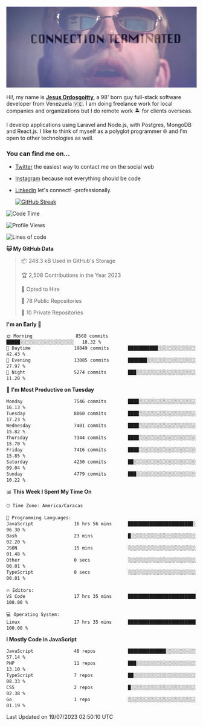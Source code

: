 ![hackers movie reference](./disconnected.jpg)

Hi!, my name is [**Jesus Ordosgoitty**](https://jodaz.xyz), a 98' born guy full-stack software developer from Venezuela 🇻🇪. I am doing freelance work for local companies and organizations but I do remote work 🏝️ for clients overseas. 

I develop applications using Laravel and Node.js, with Postgres, MongoDB and React.js. I like to think of myself as a polyglot programmer 🌐 and I'm open to other technologies as well.

### You can find me on...

- [Twitter](https://twitter.com/jodaz_) the easiest way to contact me on the social web
- [Instagram](https://instagram.com/jodaz_) because not everything should be code
- [Linkedin](https://linkedin.com/in/jodaz) let's connect! -professionally.


    [![GitHub Streak](https://streak-stats.demolab.com?user=jodaz&theme=tokyonight)](https://git.io/streak-stats)

<!--START_SECTION:waka-->
![Code Time](http://img.shields.io/badge/Code%20Time-4%2C103%20hrs-blue)

![Profile Views](http://img.shields.io/badge/Profile%20Views-0-blue)

![Lines of code](https://img.shields.io/badge/From%20Hello%20World%20I%27ve%20Written-86.7%20million%20lines%20of%20code-blue)

**🐱 My GitHub Data** 

> 📦 248.3 kB Used in GitHub's Storage 
 > 
> 🏆 2,508 Contributions in the Year 2023
 > 
> 💼 Opted to Hire
 > 
> 📜 78 Public Repositories 
 > 
> 🔑 10 Private Repositories 
 > 
**I'm an Early 🐤** 

```text
🌞 Morning                8568 commits        █████░░░░░░░░░░░░░░░░░░░░   18.32 % 
🌆 Daytime                19849 commits       ███████████░░░░░░░░░░░░░░   42.43 % 
🌃 Evening                13085 commits       ███████░░░░░░░░░░░░░░░░░░   27.97 % 
🌙 Night                  5274 commits        ███░░░░░░░░░░░░░░░░░░░░░░   11.28 % 
```
📅 **I'm Most Productive on Tuesday** 

```text
Monday                   7546 commits        ████░░░░░░░░░░░░░░░░░░░░░   16.13 % 
Tuesday                  8060 commits        ████░░░░░░░░░░░░░░░░░░░░░   17.23 % 
Wednesday                7401 commits        ████░░░░░░░░░░░░░░░░░░░░░   15.82 % 
Thursday                 7344 commits        ████░░░░░░░░░░░░░░░░░░░░░   15.70 % 
Friday                   7416 commits        ████░░░░░░░░░░░░░░░░░░░░░   15.85 % 
Saturday                 4230 commits        ██░░░░░░░░░░░░░░░░░░░░░░░   09.04 % 
Sunday                   4779 commits        ███░░░░░░░░░░░░░░░░░░░░░░   10.22 % 
```


📊 **This Week I Spent My Time On** 

```text
🕑︎ Time Zone: America/Caracas

💬 Programming Languages: 
JavaScript               16 hrs 56 mins      ████████████████████████░   96.30 % 
Bash                     23 mins             █░░░░░░░░░░░░░░░░░░░░░░░░   02.20 % 
JSON                     15 mins             ░░░░░░░░░░░░░░░░░░░░░░░░░   01.48 % 
Other                    0 secs              ░░░░░░░░░░░░░░░░░░░░░░░░░   00.01 % 
TypeScript               0 secs              ░░░░░░░░░░░░░░░░░░░░░░░░░   00.01 % 

🔥 Editors: 
VS Code                  17 hrs 35 mins      █████████████████████████   100.00 % 

💻 Operating System: 
Linux                    17 hrs 35 mins      █████████████████████████   100.00 % 
```

**I Mostly Code in JavaScript** 

```text
JavaScript               48 repos            ██████████████░░░░░░░░░░░   57.14 % 
PHP                      11 repos            ███░░░░░░░░░░░░░░░░░░░░░░   13.10 % 
TypeScript               7 repos             ██░░░░░░░░░░░░░░░░░░░░░░░   08.33 % 
CSS                      2 repos             █░░░░░░░░░░░░░░░░░░░░░░░░   02.38 % 
Go                       1 repo              ░░░░░░░░░░░░░░░░░░░░░░░░░   01.19 % 
```




 Last Updated on 19/07/2023 02:50:10 UTC
<!--END_SECTION:waka-->

